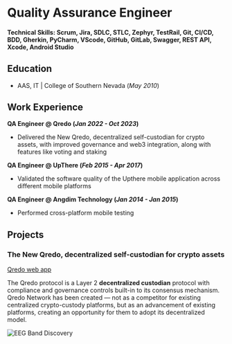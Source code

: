 # Quality Assurance Engineer

#### Technical Skills: Scrum, Jira, SDLC, STLC, Zephyr, TestRail, Git, CI/CD, BDD, Gherkin, PyCharm, VScode, GitHub, GitLab, Swagger, REST API, Xcode, Android Studio


## Education 			        		
- AAS, IT | College of Southern Nevada (_May 2010_)

## Work Experience
**QA Engineer @ Qredo (_Jan 2022 - Oct 2023_)**
-  Delivered the New Qredo, decentralized self-custodian for crypto assets, with improved governance and web3 integration, along with features like voting and staking

**QA Engineer @ UpThere (_Feb 2015 - Apr 2017_)**
- Validated the software quality of the Upthere mobile application across different mobile platforms

**QA Engineer @ Angdim Technology (_Jan 2014 - Jan 2015_)**
- Performed cross-platform mobile testing

## Projects
### The New Qredo, decentralized self-custodian for crypto assets
[Qredo web app](https://www.qredo.com/)

The Qredo protocol is a Layer 2 **decentralized custodian** protocol with compliance and governance controls built-in to its consensus mechanism. Qredo Network has been created — not as a competitor for existing centralized crypto-custody platforms, but as an advancement of existing platforms, creating an opportunity for them to adopt its decentralized model.

![EEG Band Discovery](/assets/img/eeg_band_discovery.jpeg)

